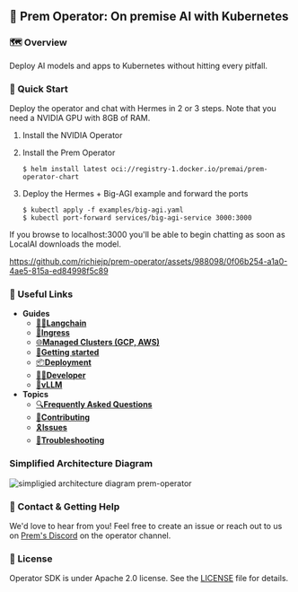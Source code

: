## 📡 Prem Operator: On premise AI with Kubernetes

### 🗺 Overview

Deploy AI models and apps to Kubernetes without hitting every pitfall.

### 🚀 Quick Start

Deploy the operator and chat with Hermes in 2 or 3 steps. Note that you need a NVIDIA GPU with 8GB of RAM.

1. Install the NVIDIA Operator
2. Install the Prem Operator
    ```
    $ helm install latest oci://registry-1.docker.io/premai/prem-operator-chart
    ```

3. Deploy the Hermes + Big-AGI example and forward the ports
    ```
    $ kubectl apply -f examples/big-agi.yaml
    $ kubectl port-forward services/big-agi-service 3000:3000
    ```

If you browse to localhost:3000 you'll be able to begin chatting as soon as
LocalAI downloads the model.

https://github.com/richiejp/prem-operator/assets/988098/0f06b254-a1a0-4ae5-815a-ed84998f5c89

### 🔗 Useful Links

- **Guides**
    - [🦜️🔗**Langchain**](./docs/guides/langchain.md)
    - [🧩**Ingress**](./docs/guides/ingress.md)
    - [🌐**Managed Clusters (GCP, AWS)**](./docs/guides/managed_cluster.md)
    - [📜**Getting started**](./docs/getting_started.md)
    - [📦**Deployment**](./docs/deployment.md)
    - [👩‍💻**Developer**](./docs/developer_guide.md)
    - [🧪**vLLM**](./docs/vllm.md)
- **Topics**
    - [🔍**Frequently Asked Questions**](./docs/faq.md)
    - [🤝**Contributing**](./docs/contributing.md)
    - [🎗️**Issues**](./docs/issues.md)
    - [🔧**Troubleshooting**](./docs/troubleshooting.md)

### Simplified Architecture Diagram 

![simpligied architecture diagram prem-operator](https://github.com/premAI-io/prem-operator/assets/19930870/0b800db2-2c04-4b69-9672-d9f3c982507d)

### 💌 Contact & Getting Help

We'd love to hear from you! Feel free to create an issue or reach out to us on [Prem's Discord](https://discord.com/invite/kpKk6vYVAn) on the operator channel.

### 📝 License

Operator SDK is under Apache 2.0 license. See the [LICENSE](./LICENSE) file for details.


